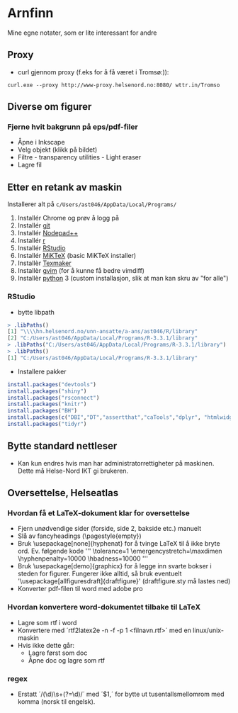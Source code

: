 ﻿# Arnfinn

Mine egne notater, som er lite interessant for andre

## Proxy

- curl gjennom proxy (f.eks for å få været i Tromsø:)):
```
curl.exe --proxy http://www-proxy.helsenord.no:8080/ wttr.in/Tromso
```

## Diverse om figurer

### Fjerne hvit bakgrunn på eps/pdf-filer

- Åpne i Inkscape
- Velg objekt (klikk på bildet)
- Filtre - transparency utilities - Light eraser
- Lagre fil

## Etter en retank av maskin

Installerer alt på `c/Users/ast046/AppData/Local/Programs/`

1. Installér Chrome og prøv å logg på
2. Installér [git](https://git-scm.com/download/win)
3. Installér [Nodepad++](https://notepad-plus-plus.org/download)
4. Installér [r](https://cran.r-project.org/bin/windows/base/)
5. Installér [RStudio](https://www.rstudio.com/products/rstudio/download/)
6. Installér [MiKTeX](https://miktex.org/download) (basic MiKTeX installer)
7. Installèr [Texmaker](http://www.xm1math.net/texmaker/download.html)
8. Installèr [gvim](http://mirror.netinch.com/pub/vim/pc/) (for å kunne få bedre vimdiff)
9. Installèr [python](https://www.python.org/downloads/) 3 (custom installasjon, slik at man kan skru av "for alle")

### RStudio

- bytte libpath
```r
> .libPaths()
[1] "\\\\hn.helsenord.no/unn-ansatte/a-ans/ast046/R/library"
[2] "C:/Users/ast046/AppData/Local/Programs/R-3.3.1/library"
> .libPaths("C:/Users/ast046/AppData/Local/Programs/R-3.3.1/library")
> .libPaths()
[1] "C:/Users/ast046/AppData/Local/Programs/R-3.3.1/library"
```

- Installere pakker
```r
install.packages("devtools")
install.packages("shiny")
install.packages("rsconnect")
install.packages("knitr")
install.packages("BH")
install.packages(c("DBI","DT","assertthat","caTools","dplyr", "htmlwidgets", "lazyeval","rmarkdown","tibble"))
install.packages("tidyr")
```

## Bytte standard nettleser

- Kan kun endres hvis man har administratorrettigheter på maskinen. Dette må Helse-Nord IKT gi brukeren.

## Oversettelse, Helseatlas

### Hvordan få et LaTeX-dokument klar for oversettelse

- Fjern unødvendige sider (forside, side 2, bakside etc.) manuelt
- Slå av fancyheadings (\pagestyle{empty})
- Bruk \usepackage[none]{hyphenat} for å tvinge LaTeX til å ikke bryte ord. Ev. følgende kode
'''
\tolerance=1
\emergencystretch=\maxdimen
\hyphenpenalty=10000
\hbadness=10000
'''
- Bruk \usepackage[demo]{graphicx} for å legge inn svarte bokser i steden for figurer. 
  Fungerer ikke alltid, så bruk eventuelt '\usepackage[allfiguresdraft]{draftfigure}' (draftfigure.sty må lastes ned)
- Konverter pdf-filen til word med adobe pro

### Hvordan konvertere word-dokumentet tilbake til LaTeX

- Lagre som rtf i word
- Konvertere med ´rtf2latex2e -n -f -p 1 <filnavn.rtf>´ med en linux/unix-maskin
- Hvis ikke dette går:
   - Lagre først som doc
   - Åpne doc og lagre som rtf


### regex

- Erstatt ´/(\d)\s+(?=\d)/´ med ´$1,´ for bytte ut tusentallsmellomrom med komma (norsk til engelsk).







